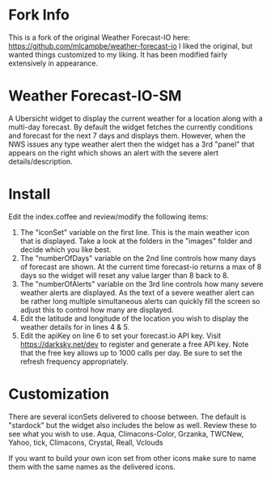 # Fork Info
This is a fork of the original Weather Forecast-IO here: https://github.com/mlcampbe/weather-forecast-io
I liked the original, but wanted things customized to my liking. It has been modified fairly extensively in appearance.

# Weather Forecast-IO-SM
A Ubersicht widget to display the current weather for a location along with a multi-day forecast. By default the widget fetches the currently
conditions and forecast for the next 7 days and displays them. However, when the NWS issues any type weather alert then the widget has a 3rd
"panel" that appears on the right which shows an alert with the severe alert details/description.

# Install
Edit the index.coffee and review/modify the following items:
1) The "iconSet" variable on the first line. This is the main weather icon that is displayed. Take a look at the folders in the "images" folder and decide
which you like best.
2) The "numberOfDays" variable on the 2nd line controls how many days of forecast are shown. At the current time forecast-io returns a max of 8 days
so the widget will reset any value larger than 8 back to 8.
3) The "numberOfAlerts" variable on the 3rd line controls how many severe weather alerts are displayed. As the text of a severe weather alert can be
rather long multiple simultaneous alerts can quickly fill the screen so adjust this to control how many are displayed.
4) Edit the latitude and longitude of the location you wish to display the weather details for in lines 4 & 5.
5) Edit the apiKey on line 6 to set your forecast.io API key. Visit https://darksky.net/dev to register and generate a free API key. Note that the free
key allows up to 1000 calls per day. Be sure to set the refresh frequency appropriately.

# Customization
There are several iconSets delivered to choose between. The default is "stardock" but the widget also includes the
below as well. Review these to see what you wish to use.
Aqua, Climacons-Color, Grzanka, TWCNew, Yahoo, tick, Climacons, Crystal, Reall, Vclouds

If you want to build your own icon set from other icons make sure to name them with the same names as the delivered icons.

